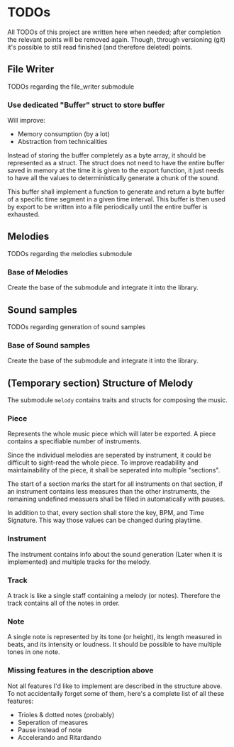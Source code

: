 # TODOs

All TODOs of this project are written here when needed; after completion the
relevant points will be removed again. Though, through versioning (git) it's
possible to still read finished (and therefore deleted) points.

## File Writer

TODOs regarding the file_writer submodule

### Use dedicated "Buffer" struct to store buffer

Will improve:

- Memory consumption (by a lot)
- Abstraction from technicalities

Instead of storing the buffer completely as a byte array, it should be
represented as a struct. The struct does not need to have the entire buffer
saved in memory at the time it is given to the export function, it just needs
to have all the values to deterministically generate a chunk of the sound.

This buffer shall implement a function to generate and return a byte buffer
of a specific time segment in a given time interval. This buffer is then used
by export to be written into a file periodically until the entire buffer is
exhausted.

## Melodies

TODOs regarding the melodies submodule

### Base of Melodies

Create the base of the submodule and integrate it into the library.

## Sound samples

TODOs regarding generation of sound samples

### Base of Sound samples

Create the base of the submodule and integrate it into the library.

## (Temporary section) Structure of Melody

The submodule `melody` contains traits and structs for composing the music.

### Piece

Represents the whole music piece which will later be exported. A piece contains
a specifiable number of instruments.

Since the individual melodies are seperated by instrument, it could be difficult
to sight-read the whole piece. To improve readability and maintainability of
the piece, it shall be seperated into multiple "sections".

The start of a section marks the start for all instruments on that section,
if an instrument contains less measures than the other instruments, the
remaining undefined measuers shall be filled in automatically with pauses.

In addition to that, every section shall store the key, BPM, and Time Signature.
This way those values can be changed during playtime.

### Instrument

The instrument contains info about the sound generation (Later when it is
implemented) and multiple tracks for the melody.

### Track

A track is like a single staff containing a melody (or notes). Therefore the
track contains all of the notes in order.

### Note

A single note is represented by its tone (or height), its length measured
in beats, and its intensity or loudness. It should be possible to have multiple
tones in one note.

### Missing features in the description above

Not all features I'd like to implement are described in the structure above.
To not accidentally forget some of them, here's a complete list of all these
features:

- Trioles & dotted notes (probably)
- Seperation of measures
- Pause instead of note
- Accelerando and Ritardando
